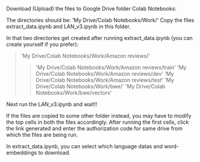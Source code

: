 
Download (Upload) the files to Google Drive folder Colab Notebooks:

The directories should be:
'My Drive/Colab Notebooks/Work/'
Copy the files extract_data.ipynb and LAN_v3.ipynb in this folder.

In that two directories get created after running extract_data.ipynb (you can create yourself if you prefer):
> 'My Drive/Colab Notebooks/Work/Amazon reviews/'
>> 'My Drive/Colab Notebooks/Work/Amazon reviews/train'
>> 'My Drive/Colab Notebooks/Work/Amazon reviews/dev'
>> 'My Drive/Colab Notebooks/Work/Amazon reviews/test'
> 'My Drive/Colab Notebooks/Work/bwe/'
>> 'My Drive/Colab Notebooks/Work/bwe/vectors'

Next run the LAN_v3.ipynb and wait!!

If the files are copied to some other folder instead, you may have to modify the top cells in both the files accordingly.
After running the first cells, click the link generated and enter the authorization code for same drive from which the files are being run.

In extract_data.ipynb, you can select which language datas and word-embeddings to download.
